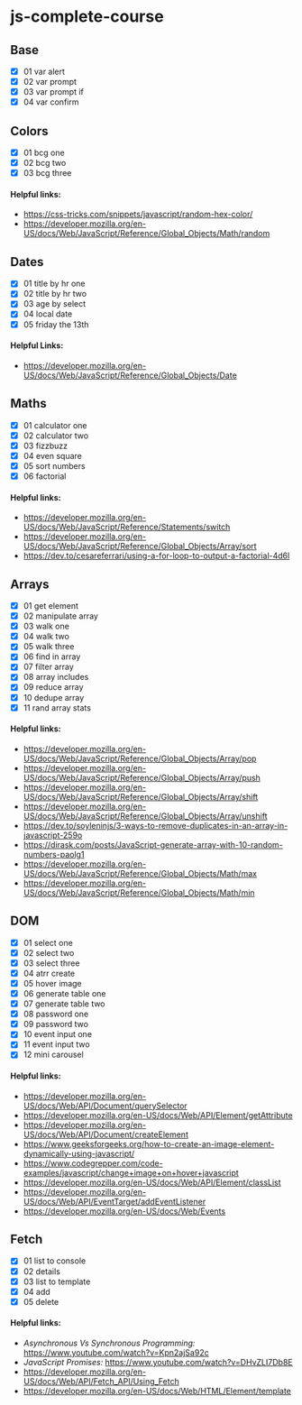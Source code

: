 # js-complete-course
## Base
- [x] 01 var alert
- [x] 02 var prompt
- [x] 03 var prompt if
- [x] 04 var confirm
## Colors
- [x] 01 bcg one
- [x] 02 bcg two
- [x] 03 bcg three
  <br/>
#### Helpful links:
- https://css-tricks.com/snippets/javascript/random-hex-color/  
- https://developer.mozilla.org/en-US/docs/Web/JavaScript/Reference/Global_Objects/Math/random
## Dates
- [x] 01 title by hr one 
- [x] 02 title by hr two 
- [x] 03 age by select  
- [x] 04 local date 
- [x] 05 friday the 13th
  <br/>
#### Helpful Links:
- https://developer.mozilla.org/en-US/docs/Web/JavaScript/Reference/Global_Objects/Date
## Maths
- [x] 01 calculator one
- [x] 02 calculator two
- [x] 03 fizzbuzz
- [x] 04 even square
- [x] 05 sort numbers
- [x] 06 factorial
#### Helpful links:
- https://developer.mozilla.org/en-US/docs/Web/JavaScript/Reference/Statements/switch
- https://developer.mozilla.org/en-US/docs/Web/JavaScript/Reference/Global_Objects/Array/sort
- https://dev.to/cesareferrari/using-a-for-loop-to-output-a-factorial-4d6l
## Arrays
- [x] 01 get element
- [x] 02 manipulate array
- [x] 03 walk one
- [x] 04 walk two
- [x] 05 walk three
- [x] 06 find in array
- [x] 07 filter array
- [x] 08 array includes
- [x] 09 reduce array
- [x] 10 dedupe array
- [x] 11 rand array stats
#### Helpful links:
- https://developer.mozilla.org/en-US/docs/Web/JavaScript/Reference/Global_Objects/Array/pop
- https://developer.mozilla.org/en-US/docs/Web/JavaScript/Reference/Global_Objects/Array/push
- https://developer.mozilla.org/en-US/docs/Web/JavaScript/Reference/Global_Objects/Array/shift
- https://developer.mozilla.org/en-US/docs/Web/JavaScript/Reference/Global_Objects/Array/unshift
- https://dev.to/soyleninjs/3-ways-to-remove-duplicates-in-an-array-in-javascript-259o
- https://dirask.com/posts/JavaScript-generate-array-with-10-random-numbers-paolg1
- https://developer.mozilla.org/en-US/docs/Web/JavaScript/Reference/Global_Objects/Math/max
- https://developer.mozilla.org/en-US/docs/Web/JavaScript/Reference/Global_Objects/Math/min
## DOM
- [x] 01 select one
- [x] 02 select two
- [x] 03 select three
- [x] 04 atrr create
- [x] 05 hover image
- [x] 06 generate table one
- [x] 07 generate table two 
- [x] 08 password one
- [x] 09 password two
- [x] 10 event input one
- [x] 11 event input two
- [x] 12 mini carousel
#### Helpful links:
- https://developer.mozilla.org/en-US/docs/Web/API/Document/querySelector
- https://developer.mozilla.org/en-US/docs/Web/API/Element/getAttribute
- https://developer.mozilla.org/en-US/docs/Web/API/Document/createElement
- https://www.geeksforgeeks.org/how-to-create-an-image-element-dynamically-using-javascript/
- https://www.codegrepper.com/code-examples/javascript/change+image+on+hover+javascript
- https://developer.mozilla.org/en-US/docs/Web/API/Element/classList
- https://developer.mozilla.org/en-US/docs/Web/API/EventTarget/addEventListener
- https://developer.mozilla.org/en-US/docs/Web/Events
## Fetch
- [x] 01 list to console
- [x] 02 details
- [x] 03 list to template
- [x] 04 add
- [x] 05 delete
#### Helpful links:
- *Asynchronous Vs Synchronous Programming:* https://www.youtube.com/watch?v=Kpn2ajSa92c
- *JavaScript Promises:* https://www.youtube.com/watch?v=DHvZLI7Db8E
- https://developer.mozilla.org/en-US/docs/Web/API/Fetch_API/Using_Fetch
- https://developer.mozilla.org/en-US/docs/Web/HTML/Element/template
